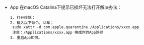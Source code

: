 - App 在macOS Catalina下提示已损坏无法打开解决办法：

  ```
  1. 打开终端；
  2. 输入以下命令，回车；
   sudo xattr -d com.apple.quarantine /Applications/xxxx.app
   注意：/Applications/xxxx.app 换成你的App路径
  3. 重启App即可。
  ```

  


